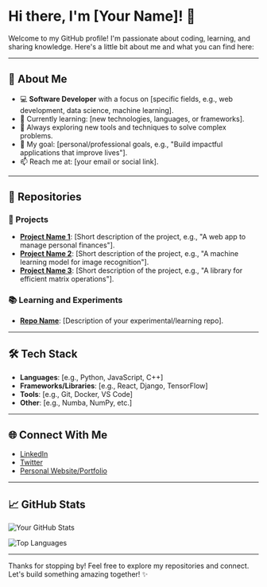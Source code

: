 # Hi there, I'm [Your Name]! 👋

Welcome to my GitHub profile! I'm passionate about coding, learning, and sharing knowledge. Here's a little bit about me and what you can find here:

---

## 🌟 About Me

- 💻 **Software Developer** with a focus on [specific fields, e.g., web development, data science, machine learning].
- 🌱 Currently learning: [new technologies, languages, or frameworks].
- 🚀 Always exploring new tools and techniques to solve complex problems.
- 🎯 My goal: [personal/professional goals, e.g., "Build impactful applications that improve lives"].
- 📫 Reach me at: [your email or social link].

---

## 📂 Repositories

### 🔧 Projects
- **[Project Name 1](link-to-repo)**: [Short description of the project, e.g., "A web app to manage personal finances"].
- **[Project Name 2](link-to-repo)**: [Short description of the project, e.g., "A machine learning model for image recognition"].
- **[Project Name 3](link-to-repo)**: [Short description of the project, e.g., "A library for efficient matrix operations"].

### 📚 Learning and Experiments
- **[Repo Name](link-to-repo)**: [Description of your experimental/learning repo].

---

## 🛠️ Tech Stack

- **Languages**: [e.g., Python, JavaScript, C++]
- **Frameworks/Libraries**: [e.g., React, Django, TensorFlow]
- **Tools**: [e.g., Git, Docker, VS Code]
- **Other**: [e.g., Numba, NumPy, etc.]

---

## 🌐 Connect With Me

- [LinkedIn](your-linkedin-profile)
- [Twitter](your-twitter-profile)
- [Personal Website/Portfolio](your-website)

---

## 📈 GitHub Stats

![Your GitHub Stats](https://github-readme-stats.vercel.app/api?username=your-github-username&show_icons=true&theme=radical)

![Top Languages](https://github-readme-stats.vercel.app/api/top-langs/?username=your-github-username&layout=compact&theme=radical)

---

Thanks for stopping by! Feel free to explore my repositories and connect. Let's build something amazing together! ✨

